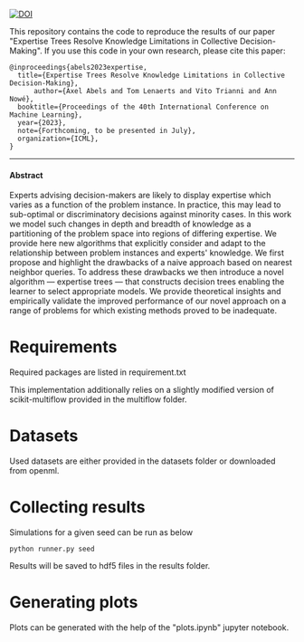 [![DOI](https://zenodo.org/badge/636623487.svg)](https://zenodo.org/badge/latestdoi/636623487)

This repository contains the code to reproduce the results of our paper "Expertise Trees Resolve Knowledge Limitations in Collective Decision-Making". If you use this code in your own research, please cite this paper:

```
@inproceedings{abels2023expertise,
  title={Expertise Trees Resolve Knowledge Limitations in Collective Decision-Making},
      author={Axel Abels and Tom Lenaerts and Vito Trianni and Ann Nowé},
  booktitle={Proceedings of the 40th International Conference on Machine Learning},
  year={2023},
  note={Forthcoming, to be presented in July},
  organization={ICML},
}
```
---------------------------------------
#### Abstract 

Experts advising decision-makers are likely to display expertise which varies as a function of the problem instance. In practice, this may lead to sub-optimal or discriminatory decisions against minority cases. In this work we model such changes in depth and breadth of knowledge as a partitioning of the problem space into regions of differing expertise. We provide here new algorithms that explicitly consider and adapt to the relationship between problem instances and experts' knowledge. We first propose and highlight the drawbacks of a naive approach based on nearest neighbor queries. To address these drawbacks we then introduce a novel algorithm — expertise trees — that constructs decision trees enabling the learner to select appropriate models. We provide theoretical insights and empirically validate the improved performance of our novel approach on a range of problems for which existing methods proved to be inadequate.

# Requirements
Required packages are listed in requirement.txt 

This implementation additionally relies on a slightly modified version of scikit-multiflow provided in the multiflow folder.

# Datasets
Used datasets are either provided in the datasets folder or downloaded from openml.

# Collecting results
Simulations for a given seed can be run as below

```python runner.py seed```

Results will be saved to hdf5 files in the results folder.

# Generating plots
Plots can be generated with the help of the "plots.ipynb" jupyter notebook.
